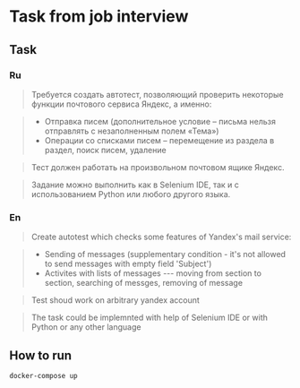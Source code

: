 # Task from job interview
## Task
### Ru
> Требуется создать автотест, позволяющий проверить некоторые функции почтового сервиса Яндекс, а именно:

> * Отправка писем (дополнительное условие – письма нельзя отправлять с незаполненным полем «Тема»)
> * Операции со списками писем – перемещение из раздела в раздел, поиск писем, удаление

> Тест должен работать на произвольном почтовом ящике Яндекс.

> Задание можно выполнить как в Selenium IDE, так и с использованием Python или любого другого языка.

### En
> Create autotest which checks some features of Yandex's mail service:

> * Sending of messages (supplementary condition - it's not allowed to send messages with empty field 'Subject')
> * Activites with lists of messages --- moving from section to section, searching of messges, removing of message


> Test shoud work on arbitrary yandex account

> The task could be implemnted with help of Selenium IDE or with Python or any other language

## How to run
```shell
docker-compose up
```

